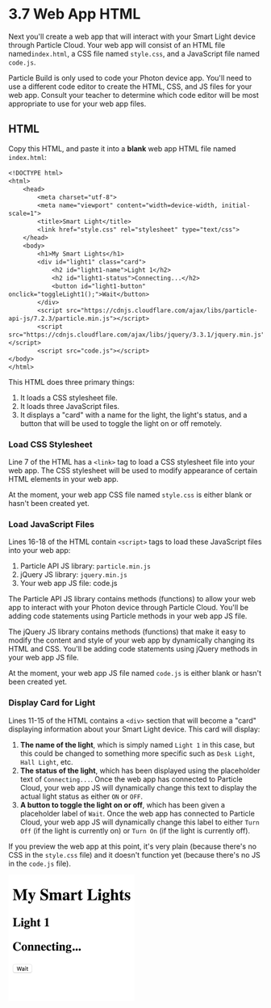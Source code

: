 # 3.7 Web App HTML

Next you'll create a web app that will interact with your Smart Light device through Particle Cloud. Your web app will consist of an HTML file named`index.html`, a CSS file named `style.css`, and a JavaScript file named `code.js`.  

Particle Build is only used to code your Photon device app. You'll need to use a different code editor to create the HTML, CSS, and JS files for your web app. Consult your teacher to determine which code editor will be most appropriate to use for your web app files.

## HTML

Copy this HTML, and paste it into a **blank** web app HTML file named `index.html`:

```markup
<!DOCTYPE html>
<html>
    <head>
		<meta charset="utf-8">
		<meta name="viewport" content="width=device-width, initial-scale=1">
        <title>Smart Light</title>
        <link href="style.css" rel="stylesheet" type="text/css">
    </head>
    <body>
        <h1>My Smart Lights</h1>
        <div id="light1" class="card">
            <h2 id="light1-name">Light 1</h2>
            <h2 id="light1-status">Connecting...</h2>
            <button id="light1-button" onclick="toggleLight1();">Wait</button>
        </div>
        <script src="https://cdnjs.cloudflare.com/ajax/libs/particle-api-js/7.2.3/particle.min.js"></script>
        <script src="https://cdnjs.cloudflare.com/ajax/libs/jquery/3.3.1/jquery.min.js"></script>
        <script src="code.js"></script>
</body>
</html>
```

This HTML does three primary things:

1. It loads a CSS stylesheet file.
2. It loads three JavaScript files.
3. It displays a "card" with a name for the light, the light's status, and a button that will be used to toggle the light on or off remotely.

### Load CSS Stylesheet

Line 7 of the HTML has a `<link>` tag to load a CSS stylesheet file into your web app. The CSS stylesheet will be used to modify appearance of certain HTML elements in your web app.

At the moment, your web app CSS file named `style.css` is either blank or hasn't been created yet.

### Load JavaScript Files

Lines 16-18 of the HTML contain `<script>` tags to load these JavaScript files into your web app:

1. Particle API JS library:  `particle.min.js`
2. jQuery JS library:  `jquery.min.js`
3. Your web app JS file:  code.js

The Particle API JS library contains methods \(functions\) to allow your web app to interact with your Photon device through Particle Cloud. You'll be adding code statements using Particle methods in your web app JS file.

The jQuery JS library contains methods \(functions\) that make it easy to modify the content and style of your web app by dynamically changing its HTML and CSS. You'll be adding code statements using jQuery methods in your web app JS file.

At the moment, your web app JS file named `code.js` is either blank or hasn't been created yet.

### Display Card for Light

Lines 11-15 of the HTML contains a `<div>` section that will become a "card" displaying information about your Smart Light device. This card will display:

1. **The name of the light**, which is simply named `Light 1` in this case, but this could be changed to something more specific such as `Desk Light`, `Hall Light`, etc.
2. **The status of the light**, which has been displayed using the placeholder text of `Connecting...`. Once the web app has connected to Particle Cloud, your web app JS will dynamically change this text to display the actual light status as either `ON` or `OFF`.
3. **A button to toggle the light on or off**, which has been given a placeholder label of `Wait`. Once the web app has connected to Particle Cloud, your web app JS will dynamically change this label to either `Turn Off` \(if the light is currently on\) or  `Turn On` \(if the light is currently off\).

If you preview the web app at this point, it's very plain \(because there's no CSS in the `style.css` file\) and it doesn't function yet \(because there's no JS in the `code.js` file\).

![Web App HTML Preview \(no CSS, no JS\)](../../.gitbook/assets/smart-light-web-app-html.png)



